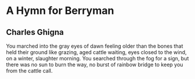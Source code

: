 # A Hymn for Berryman
## Charles Ghigna
You marched into the gray eyes of dawn
feeling older than the bones
that held their ground
like grazing, aged cattle
waiting, eyes closed to the wind,
on a winter, slaughter morning.
You searched through the fog for a sign,
but there was no sun to burn the way,
no burst of rainbow bridge
to keep you from the cattle call.